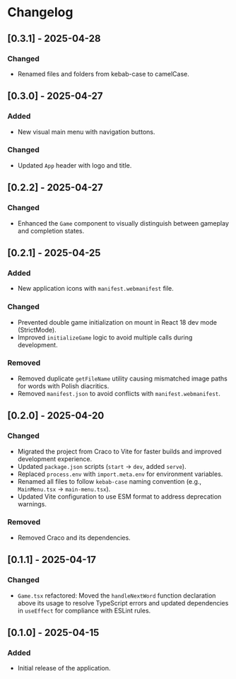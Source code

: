 # Changelog

## [0.3.1] - 2025-04-28

### Changed

- Renamed files and folders from kebab-case to camelCase.

## [0.3.0] - 2025-04-27

### Added

- New visual main menu with navigation buttons.

### Changed

- Updated `App` header with logo and title.

## [0.2.2] - 2025-04-27

### Changed

- Enhanced the `Game` component to visually distinguish between gameplay and completion states.

## [0.2.1] - 2025-04-25

### Added

- New application icons with `manifest.webmanifest` file.

### Changed

- Prevented double game initialization on mount in React 18 dev mode (StrictMode).
- Improved `initializeGame` logic to avoid multiple calls during development.

### Removed

- Removed duplicate `getFileName` utility causing mismatched image paths for words with Polish diacritics.
- Removed `manifest.json` to avoid conflicts with `manifest.webmanifest`.

## [0.2.0] - 2025-04-20

### Changed

- Migrated the project from Craco to Vite for faster builds and improved development experience.
- Updated `package.json` scripts (`start` → `dev`, added `serve`).
- Replaced `process.env` with `import.meta.env` for environment variables.
- Renamed all files to follow `kebab-case` naming convention (e.g., `MainMenu.tsx` → `main-menu.tsx`).
- Updated Vite configuration to use ESM format to address deprecation warnings.

### Removed

- Removed Craco and its dependencies.

## [0.1.1] - 2025-04-17

### Changed

- `Game.tsx` refactored: Moved the `handleNextWord` function declaration above its usage to resolve TypeScript errors and updated dependencies in `useEffect` for compliance with ESLint rules.

## [0.1.0] - 2025-04-15

### Added

- Initial release of the application.
